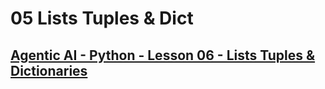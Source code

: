 # 05 Lists Tuples & Dict
## [Agentic AI - Python - Lesson 06 - Lists Tuples & Dictionaries](https://colab.research.google.com/drive/1adRC5SYScwxOYK_G3mMn5VDnvWW4xI-y?usp=sharing)
